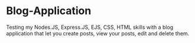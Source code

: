 # Blog-Application
Testing my Nodes.JS, Express.JS, EJS, CSS, HTML skills with a blog application that let you create posts, view your posts, edit and delete them.
